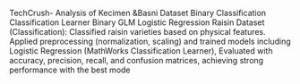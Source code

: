 TechCrush-
Analysis of Kecimen &Basni Dataset 
Binary Classification 
Classification Learner 
Binary GLM Logistic Regression 
Raisin Dataset (Classification): Classified raisin varieties based on physical features. Applied preprocessing (normalization, scaling) and trained models including Logistic Regression (MathWorks Classification Learner), Evaluated with accuracy, precision, recall, and confusion matrices, achieving strong performance with the best mode
